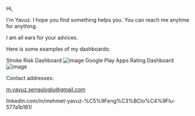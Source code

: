 Hi, 


I'm Yavuz. 
I hope you find something helps you. You can reach me anytime for anything. 


I am all ears for your advices.

Here is some examples of my dashboards:

Stroke Risk Dashboard
![image](https://user-images.githubusercontent.com/108932053/184177739-d8e2f63f-9dd5-4023-a2ee-e000e9949f27.png)
Google Play Apps Rating Dashboard
![image](https://user-images.githubusercontent.com/108932053/184177957-2508cf5b-5784-4ba8-8cd0-21328685e8cc.png)

Contact addresses:

m.yavuz.senguloglu@gmail.com

linkedin.com/in/mehmet-yavuz-%C5%9Feng%C3%BClo%C4%9Flu-577a1b181/
